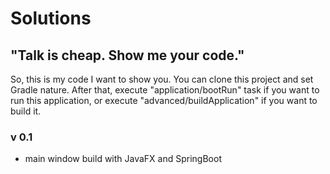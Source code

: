 # Solutions
## "Talk is cheap. Show me your code."

So, this is my code I want to show you.
You can clone this project and set Gradle nature. After that, execute "application/bootRun" task if you want to run this application, or execute "advanced/buildApplication" if you want to build it. 

### v 0.1
- main window build with JavaFX and SpringBoot